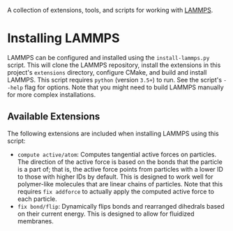 A collection of extensions, tools, and scripts for working with
[LAMMPS](https://github.com/lammps/lammps).

# Installing LAMMPS

LAMMPS can be configured and installed using the `install-lammps.py` script. This will clone the
LAMMPS repository, install the extensions in this project's `extensions` directory, configure CMake,
and build and install LAMMPS. This script requires `python` (version `3.5+`) to run. See the
script's `--help` flag for options. Note that you might need to build LAMMPS manually for more
complex installations.


## Available Extensions

The following extensions are included when installing LAMMPS using this script:

- `compute active/atom`: Computes tangential active forces on particles. The direction of the
  active force is based on the bonds that the particle is a part of; that is, the active force
  points from particles with a lower ID to those with higher IDs by default. This is designed
  to work well for polymer-like molecules that are linear chains of particles. Note that this
  requires `fix addforce` to actually apply the computed active force to each particle.
- `fix bond/flip`: Dynamically flips bonds and rearranged dihedrals based on their current energy.
  This is designed to allow for fluidized membranes.
